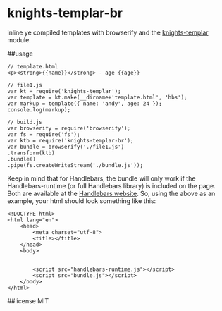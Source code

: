 knights-templar-br
==========
inline ye compiled templates with browserify and the [knights-templar](https://github.com/andyperlitch/knights-templar) module.

##usage

    // template.html
    <p><strong>{{name}}</strong> - age {{age}}
    
    // file1.js
    var kt = require('knights-templar');
    var template = kt.make(__dirname+'template.html', 'hbs');
    var markup = template({ name: 'andy', age: 24 });
    console.log(markup);
    
    // build.js
    var browserify = require('browserify');
    var fs = require('fs');
    var ktb = require('knights-templar-br');
    var bundle = browserify('./file1.js')
    .transform(ktb)
    .bundle()
    .pipe(fs.createWriteStream('./bundle.js'));


Keep in mind that for Handlebars, the bundle will only work if the Handlebars-runtime (or full Handlebars library) is included on the page. Both are available at the [Handlebars website](http://handlebarsjs.com/). So, using the above as an example, your html should look something like this:

    <!DOCTYPE html>
    <html lang="en">
        <head>
            <meta charset="utf-8">
            <title></title>
        </head>
        <body>
            
            
            <script src="handlebars-runtime.js"></script>
            <script src="bundle.js"></script>
        </body>
    </html>

##license
MIT